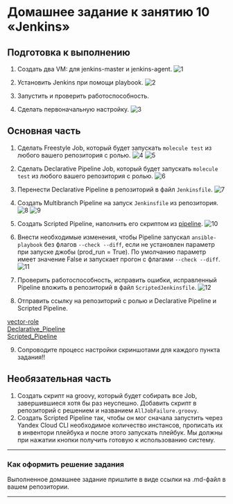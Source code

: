 # Домашнее задание к занятию 10 «Jenkins»

## Подготовка к выполнению

1. Создать два VM: для jenkins-master и jenkins-agent.
![1](https://github.com/michail-77/mnt-homeworks/blob/MNT-video/09-ci-04-jenkins/image/вирт.машины.png)

2. Установить Jenkins при помощи playbook.
![2](https://github.com/michail-77/mnt-homeworks/blob/MNT-video/09-ci-04-jenkins/image/установка%20jenkins.png)

3. Запустить и проверить работоспособность.
4. Сделать первоначальную настройку.
![3](https://github.com/michail-77/mnt-homeworks/blob/MNT-video/09-ci-04-jenkins/image/узлы.png)

## Основная часть

1. Сделать Freestyle Job, который будет запускать `molecule test` из любого вашего репозитория с ролью.
![4](https://github.com/michail-77/mnt-homeworks/blob/MNT-video/09-ci-04-jenkins/image/freestyle.png)
![5](https://github.com/michail-77/mnt-homeworks/blob/MNT-video/09-ci-04-jenkins/image/freestyle2.png)

2. Сделать Declarative Pipeline Job, который будет запускать `molecule test` из любого вашего репозитория с ролью.
![6](https://github.com/michail-77/mnt-homeworks/blob/MNT-video/09-ci-04-jenkins/image/DeclarativePipelineJob.png)

3. Перенести Declarative Pipeline в репозиторий в файл `Jenkinsfile`.
![7](https://github.com/michail-77/mnt-homeworks/blob/MNT-video/09-ci-04-jenkins/image/jenkinsfile.png)

4. Создать Multibranch Pipeline на запуск `Jenkinsfile` из репозитория.
![8](https://github.com/michail-77/mnt-homeworks/blob/MNT-video/09-ci-04-jenkins/image/multybranch.png)
![9](https://github.com/michail-77/mnt-homeworks/blob/MNT-video/09-ci-04-jenkins/image/multybranch2.png)

5. Создать Scripted Pipeline, наполнить его скриптом из [pipeline](./pipeline).
![10](https://github.com/michail-77/mnt-homeworks/blob/MNT-video/09-ci-04-jenkins/image/script.jpg)

6. Внести необходимые изменения, чтобы Pipeline запускал `ansible-playbook` без флагов `--check --diff`, если не установлен параметр при запуске джобы (prod_run = True). По умолчанию параметр имеет значение False и запускает прогон с флагами `--check --diff`.
![11](https://github.com/michail-77/mnt-homeworks/blob/MNT-video/09-ci-04-jenkins/image/без%20флагов.jpg)
7. Проверить работоспособность, исправить ошибки, исправленный Pipeline вложить в репозиторий в файл `ScriptedJenkinsfile`.
![12](https://github.com/michail-77/mnt-homeworks/blob/MNT-video/09-ci-04-jenkins/image/scripted.png)
8. Отправить ссылку на репозиторий с ролью и Declarative Pipeline и Scripted Pipeline. 
 
[vector-role](https://github.com/michail-77/vector-role-molecule/tree/main)  
[Declarative_Pipeline](https://github.com/michail-77/vector-role-molecule/blob/main/Jenkinsfile)  
[Scripted_Pipeline](https://github.com/michail-77/vector-role-molecule/blob/main/ScriptedJenkinsfile)  

9. Сопроводите процесс настройки скриншотами для каждого пункта задания!!

## Необязательная часть

1. Создать скрипт на groovy, который будет собирать все Job, завершившиеся хотя бы раз неуспешно. Добавить скрипт в репозиторий с решением и названием `AllJobFailure.groovy`.
2. Создать Scripted Pipeline так, чтобы он мог сначала запустить через Yandex Cloud CLI необходимое количество инстансов, прописать их в инвентори плейбука и после этого запускать плейбук. Мы должны при нажатии кнопки получить готовую к использованию систему.

---

### Как оформить решение задания

Выполненное домашнее задание пришлите в виде ссылки на .md-файл в вашем репозитории.

---
